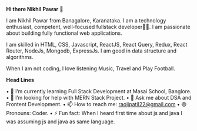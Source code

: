 **Hi there Nikhil Pawar** 👋

I am Nikhil Pawar from Banagalore, Karanataka. I am a technology enthusiast, competent, well-focused fullstack developer👨‍💻. I am passionate about building fully functional web applications.

I am skilled in HTML, CSS, Javascript, ReactJS, React Query, Redux, React Router, NodeJs, Mongodb, ExpressJs. I am good in data structure and algorithms.

When I am not coding, I love listening Music, Travel and Play Football.

**Head Lines**

• 🌱 I’m currently learning Full Stack Development at Masai School, Banglore.
• 🤔 I’m looking for help with MERN Stack Project.
• 💬 Ask me about DSA and Frontent Development.
• 📫 How to reach me: raojipatil22@gmail.com
• 😄 Pronouns: Coder.
• ⚡ Fun fact: When I heard first time about js and java I was assuming js and java as same language.
